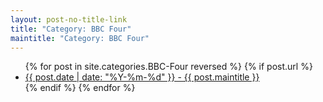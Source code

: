 ```yaml
---
layout: post-no-title-link
title: "Category: BBC Four"
maintitle: "Category: BBC Four"
---
```


<ul>
  {% for post in site.categories.BBC-Four reversed %}
    {% if post.url %}
        <li><a href="{{ post.url }}">{{ post.date | date: "%Y-%m-%d" }} - {{ post.maintitle }}</a></li>
    {% endif %}
  {% endfor %}
</ul>

